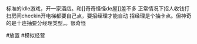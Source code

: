 标准的idle游戏，开一家酒店。和[[奇奇怪怪de屋]]差不多
正常情况下招人收钱打扫房间checkin开电梯都要自己点，要招经理才能自动
招经理是个抽卡点。但神奇的是十连抽要分经理类型。。很奇怪

#放置 #模拟经营 
